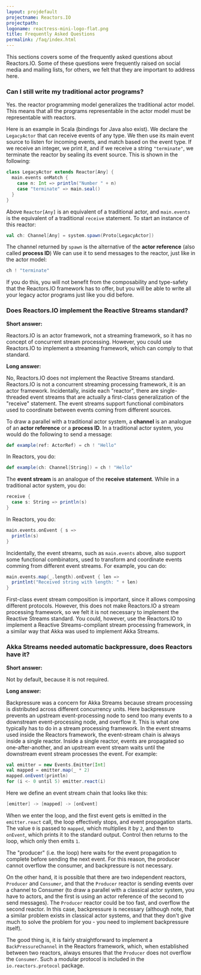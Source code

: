 ```yaml
---
layout: projdefault
projectname: Reactors.IO
projectpath: 
logoname: reactress-mini-logo-flat.png
title: Frequently Asked Questions
permalink: /faq/index.html
---
```



This sections covers some of the frequently asked questions about Reactors.IO.
Some of these questions were frequently raised on social media and mailing lists,
for others, we felt that they are important to address here.


### Can I still write my traditional actor programs?

Yes.
the reactor programming model generalizes the traditional actor model.
This means that all the programs representable in the actor model
must be representable with reactors.

Here is an example in Scala
(bindings for Java also exist).
We declare the `LegacyActor` that can receive events of any type.
We then use its main event source to listen for incoming events,
and match based on the event type.
If we receive an integer, we print it,
and if we receive a string `"terminate"`,
we terminate the reactor by sealing its event source.
This is shown in the following:

```scala
class LegacyActor extends Reactor[Any] {
  main.events onMatch {
    case n: Int => println("Number " + n)
    case "terminate" => main.seal()
  }
}
```

Above `Reactor[Any]` is an equivalent of a traditional actor,
and `main.events` is the equivalent of a traditional `receive` statement.
To start an instance of this reactor:

```scala
val ch: Channel[Any] = system.spawn(Proto[LegacyActor])
```

The channel returned by `spawn` is the alternative
of the **actor reference** (also called **process ID**)
We can use it to send messages to the reactor,
just like in the actor model:

```scala
ch ! "terminate"
```

If you do this, you will not benefit from the composability and type-safety
that the Reactors.IO framework has to offer,
but you will be able to write all your legacy actor programs
just like you did before.


### Does Reactors.IO implement the Reactive Streams standard?

**Short answer:**

Reactors.IO is an actor framework, not a streaming framework,
so it has no concept of concurrent stream processing.
However,
you could use Reactors.IO to implement a streaming framework,
which can comply to that standard.

**Long answer:**

No, Reactors.IO does not implement the Reactive Streams standard.
Reactors.IO is not a concurrent streaming processing framework,
it is an actor framework. Incidentally, inside each "reactor",
there are single-threaded event streams
that are actually a first-class generalization of the "receive" statement.
The event streams support functional combinators used to coordinate
between events coming from different sources.

To draw a parallel with a traditional actor system,
a **channel** is an analogue of an **actor reference** or a **process ID**.
In a traditional actor system, you would do the following to send a message:

```scala
def example(ref: ActorRef) = ch ! "Hello"
```

In Reactors, you do:

```scala
def example(ch: Channel[String]) = ch ! "Hello"
```

The **event stream** is an analogue of the **receive statement**.
While in a traditional actor system, you do:

```scala
receive {
  case s: String => println(s)
}
```

In Reactors, you do:

```scala
main.events.onEvent { s =>
  println(s)
}
```

Incidentally, the event streams, such as `main.events` above,
also support some functional combinators,
used to transform and coordinate events comming from different event streams.
For example, you can do:

```scala
main.events.map(_.length).onEvent { len =>
  printlnt("Received string with length: " + len)
}
```

First-class event stream composition is important,
since it allows composing different protocols.
However, this does not make Reactors.IO a stream processing framework,
so we felt it is not necessary to implement the Reactive Streams standard.
You could, however, use the Reactors.IO to implement
a Reactive Streams-compliant stream processing framework,
in a similar way that Akka was used to implement Akka Streams.


### Akka Streams needed automatic backpressure, does Reactors have it?

**Short answer:**

Not by default, because it is not required.

**Long answer:**

Backpressure was a concern for Akka Streams because stream processing is distributed
across different concurrency units. Here backpressure prevents an upstream
event-processing node to send too many events to a downstream event-processing node,
and overflow it. This is what one typically has to do in a stream processing framework.
In the event streams used inside the Reactors framework, the event-stream chain is
always inside a single reactor. Inside a single reactor, events are propagated so
one-after-another, and an upstream event stream waits until the downstream event stream
processes the event. For example:

```scala
val emitter = new Events.Emitter[Int]
val mapped = emitter.map(_ * 2)
mapped.onEvent(println)
for (i <- 0 until 5) emitter.react(i)
```

Here we define an event stream chain that looks like this:

```scala
[emitter] -> [mapped] -> [onEvent]
```

When we enter the loop, and the first event gets is emitted in the `emitter.react` call,
the loop effectively stops, and event propagation starts. The value `0` is passed to
`mapped`, which multiplies it by `2`, and then to `onEvent`, which prints it to the
standard output. Control then returns to the loop, which only then emits `1`.

The "producer" (i.e. the loop) here waits for the event propagation to complete before
sending the next event. For this reason, the producer cannot overflow the consumer, and
backpressure is not necessary.

On the other hand, it is possible that there are two independent reactors,
`Producer` and `Consumer`, and that the `Producer` reactor is sending events over a
channel to Consumer (to draw a parallel with a classical actor system, you have to
actors, and the first is using an actor reference of the second to send messages).
The `Producer` reactor could be too fast, and overflow the second reactor.
In this case, backpressure is necessary (although note, that a similar problem exists
in classical actor systems, and that they don't give much to solve the problem for you -
you need to implement backpressure itself).

The good thing is, it is fairly straightforward to implement a `BackPressureChannel`
in the Reactors framework, which, when established between two reactors,
always ensures that the `Producer` does not overflow the `Consumer`.
Such a modular protocol is included in the `io.reactors.protocol` package.
